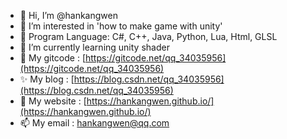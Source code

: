 - 👋 Hi, I’m @hankangwen
- 👀 I’m interested in 'how to make game with unity'
- 👀 Program Language: C#, C++, Java, Python, Lua, Html, GLSL
- 🌱 I’m currently learning unity shader
- 💞️ My gitcode : [https://gitcode.net/qq_34035956](https://gitcode.net/qq_34035956)
- ✨ My blog : [https://blog.csdn.net/qq_34035956](https://blog.csdn.net/qq_34035956)
- 📢 My website : [https://hankangwen.github.io/](https://hankangwen.github.io/)
- 📫 My email : hankangwen@qq.com 
<!---
hankangwen/hankangwen is a ✨ special ✨ repository because its `README.md` (this file) appears on your GitHub profile.
You can click the Preview link to take a look at your changes.
--->
